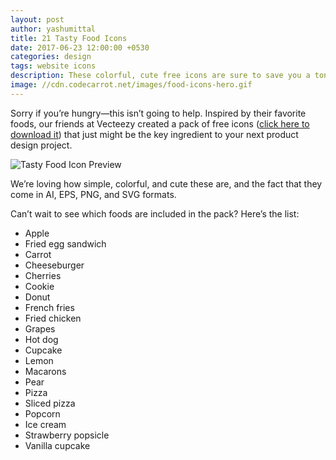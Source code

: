 ```yaml
---
layout: post
author: yashumittal
title: 21 Tasty Food Icons
date: 2017-06-23 12:00:00 +0530
categories: design
tags: website icons
description: These colorful, cute free icons are sure to save you a ton of time on your next product design project.
image: //cdn.codecarrot.net/images/food-icons-hero.gif
---
```


Sorry if you’re hungry—this isn’t going to help. Inspired by their favorite foods, our friends at Vecteezy created a pack of free icons ([click here to download it]()) that just might be the key ingredient to your next product design project.

![Tasty Food Icon Preview](//cdn.codecarrot.net/images/free-icons-food.png)

We’re loving how simple, colorful, and cute these are, and the fact that they come in AI, EPS, PNG, and SVG formats.

Can’t wait to see which foods are included in the pack? Here’s the list:

* Apple
* Fried egg sandwich
* Carrot
* Cheeseburger
* Cherries
* Cookie
* Donut
* French fries
* Fried chicken
* Grapes
* Hot dog
* Cupcake
* Lemon
* Macarons
* Pear
* Pizza
* Sliced pizza
* Popcorn
* Ice cream
* Strawberry popsicle
* Vanilla cupcake
